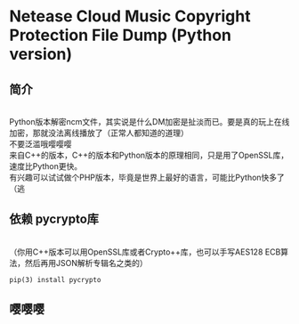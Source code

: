 # Netease Cloud Music Copyright Protection File Dump (Python version)

## 简介

<br /> Python版本解密ncm文件，其实说是什么DM加密是扯淡而已。要是真的玩上在线加密，那就没法离线播放了（正常人都知道的道理）
<br /> 不要泛滥哦嘤嘤嘤
<br /> 来自C++的版本，C++的版本和Python版本的原理相同，只是用了OpenSSL库，速度比Python更快。
<br /> 有兴趣可以试试做个PHP版本，毕竟是世界上最好的语言，可能比Python快多了（逃

## 依赖 pycrypto库 
<br />（你用C++版本可以用OpenSSL库或者Crypto++库，也可以手写AES128 ECB算法，然后再用JSON解析专辑名之类的）

```
pip(3) install pycrypto
```

## 嘤嘤嘤

